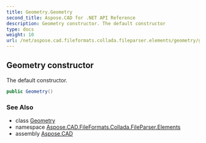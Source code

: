 ```yaml
---
title: Geometry.Geometry
second_title: Aspose.CAD for .NET API Reference
description: Geometry constructor. The default constructor
type: docs
weight: 10
url: /net/aspose.cad.fileformats.collada.fileparser.elements/geometry/geometry/
---
```

## Geometry constructor

The default constructor.

```csharp
public Geometry()
```

### See Also

* class [Geometry](../)
* namespace [Aspose.CAD.FileFormats.Collada.FileParser.Elements](../../geometry/)
* assembly [Aspose.CAD](../../../)


